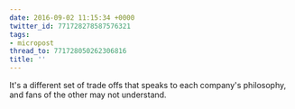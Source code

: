 ```yaml
---
date: 2016-09-02 11:15:34 +0000
twitter_id: 771728278587576321
tags:
- micropost
thread_to: 771728050262306816
title: ''
---
```


It's a different set of trade offs that speaks to each company's philosophy, and fans of the other may not understand.
